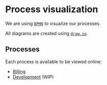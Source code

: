 # Process visualization

We are using [`BPMN`](https://wikipedia.org/wiki/BPMN) to visualize our processes.

All diagrams are created using [`draw.io`](https://www.draw.io).


## Processes

Each process is available to be viewed online:

- [Billing](https://www.draw.io/?lightbox=1&highlight=0000ff&nav=1&title=billing.xml#Uhttps%3A%2F%2Fraw.githubusercontent.com%2Fwemake-services%2Fmeta%2Fmaster%2Fprocesses%2Fbilling.xml)
- [Development](https://www.draw.io/?lightbox=1&highlight=0000ff&nav=1&title=billing.xml#Uhttps%3A%2F%2Fraw.githubusercontent.com%2Fwemake-services%2Fmeta%2Fmaster%2Fprocesses%2Fdevelopment.xml) (WIP)
